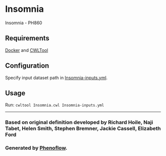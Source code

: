 # Insomnia

Insomnia - PH860

## Requirements

[Docker](https://docs.docker.com/install/) and [CWLTool](https://github.com/common-workflow-language/cwltool#install)

## Configuration

Specify input dataset path in [Insomnia-inputs.yml](Insomnia-inputs.yml).

## Usage

Run: `cwltool Insomnia.cwl Insomnia-inputs.yml`

***

### Based on original definition developed by Richard Hoile, Naji Tabet, Helen Smith, Stephen Bremner, Jackie Cassell, Elizabeth Ford
### Generated by [Phenoflow](https://kclhi.org/phenoflow).
